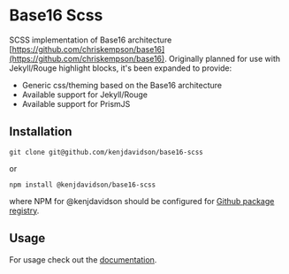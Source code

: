 # Base16 Scss

SCSS implementation of Base16 architecture [https://github.com/chriskempson/base16](https://github.com/chriskempson/base16).  Originally planned for use with Jekyll/Rouge highlight blocks, it's been expanded to provide:
- Generic css/theming based on the Base16 architecture
- Available support for Jekyll/Rouge
- Available support for PrismJS

## Installation

`git clone git@github.com/kenjdavidson/base16-scss`

or

`npm install @kenjdavidson/base16-scss`

where NPM for @kenjdavidson should be configured for [Github package registry](https://help.github.com/en/github/managing-packages-with-github-package-registry/configuring-npm-for-use-with-github-package-registry).

## Usage

For usage check out the [documentation](https://kenjdavidson.github.io/base16-scss).

